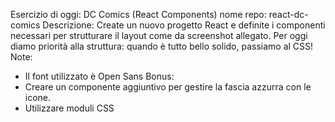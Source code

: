 Esercizio di oggi: DC Comics (React Components)
nome repo: react-dc-comics
Descrizione:
Create un nuovo progetto React e definite i componenti necessari per strutturare il layout come da screenshot allegato.
Per oggi diamo priorità alla struttura: quando è tutto bello solido, passiamo al CSS!
Note:
- Il font utilizzato è Open Sans
Bonus:
- Creare un componente aggiuntivo per gestire la fascia azzurra con le icone.
- Utilizzare moduli CSS